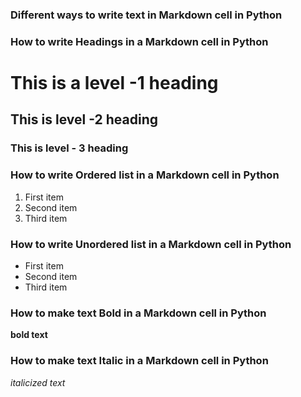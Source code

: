 ### Different ways to write text in Markdown cell in Python
### How to write Headings in a Markdown cell in Python
# This is a level -1 heading
## This is level -2 heading
### This is level - 3 heading

### How to write Ordered list in a Markdown cell in Python
1. First item
2. Second item
3. Third item

### How to write Unordered list in a Markdown cell in Python 
- First item
- Second item
- Third item

### How to make text Bold in a Markdown cell in Python
**bold text**

### How to make text Italic in a Markdown cell in Python
*italicized text*
